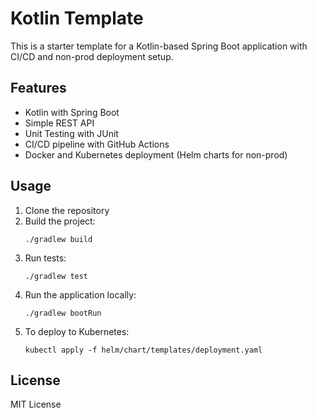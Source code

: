 # Kotlin Template

This is a starter template for a Kotlin-based Spring Boot application with CI/CD and non-prod deployment setup.

## Features
- Kotlin with Spring Boot
- Simple REST API
- Unit Testing with JUnit
- CI/CD pipeline with GitHub Actions
- Docker and Kubernetes deployment (Helm charts for non-prod)

## Usage
1. Clone the repository
2. Build the project:
   ```
   ./gradlew build
   ```
3. Run tests:
   ```
   ./gradlew test
   ```
4. Run the application locally:
   ```
   ./gradlew bootRun
   ```
5. To deploy to Kubernetes:
   ```
   kubectl apply -f helm/chart/templates/deployment.yaml
   ```

## License
MIT License
